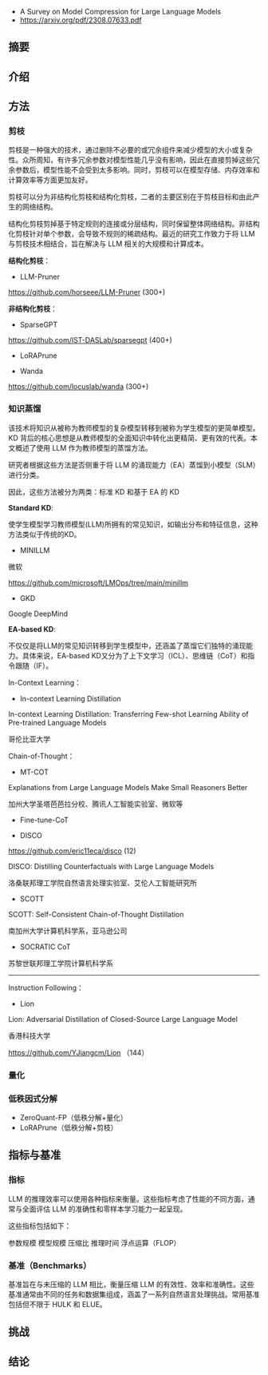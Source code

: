 

- A Survey on Model Compression for Large Language Models
- https://arxiv.org/pdf/2308.07633.pdf

## 摘要


## 介绍


## 方法


### 剪枝

剪枝是一种强大的技术，通过删除不必要的或冗余组件来减少模型的大小或复杂性。众所周知，有许多冗余参数对模型性能几乎没有影响，因此在直接剪掉这些冗余参数后，模型性能不会受到太多影响。同时，剪枝可以在模型存储、内存效率和计算效率等方面更加友好。

剪枝可以分为非结构化剪枝和结构化剪枝，二者的主要区别在于剪枝目标和由此产生的网络结构。

结构化剪枝剪掉基于特定规则的连接或分层结构，同时保留整体网络结构。非结构化剪枝针对单个参数，会导致不规则的稀疏结构。最近的研究工作致力于将 LLM 与剪枝技术相结合，旨在解决与 LLM 相关的大规模和计算成本。



**结构化剪枝**：

- LLM-Pruner 

https://github.com/horseee/LLM-Pruner (300+)



**非结构化剪枝**：

- SparseGPT

https://github.com/IST-DASLab/sparsegpt (400+)

- LoRAPrune


- Wanda

https://github.com/locuslab/wanda (300+)




### 知识蒸馏

该技术将知识从被称为教师模型的复杂模型转移到被称为学生模型的更简单模型。KD 背后的核心思想是从教师模型的全面知识中转化出更精简、更有效的代表。本文概述了使用 LLM 作为教师模型的蒸馏方法。

研究者根据这些方法是否侧重于将 LLM 的涌现能力（EA）蒸馏到小模型（SLM）进行分类。

因此，这些方法被分为两类：标准 KD 和基于 EA 的 KD




**Standard KD**:

使学生模型学习教师模型(LLM)所拥有的常见知识，如输出分布和特征信息，这种方法类似于传统的KD。


- MINILLM

微软

https://github.com/microsoft/LMOps/tree/main/minillm

- GKD

Google DeepMind

**EA-based KD**:

不仅仅是将LLM的常见知识转移到学生模型中，还涵盖了蒸馏它们独特的涌现能力。具体来说，EA-based KD又分为了上下文学习（ICL）、思维链（CoT）和指令跟随（IF）。


In-Context Learning：

- In-context Learning Distillation

In-context Learning Distillation: Transferring Few-shot Learning Ability
of Pre-trained Language Models


哥伦比亚大学


Chain-of-Thought：

- MT-COT 

Explanations from Large Language Models Make Small Reasoners Better


加州大学圣塔芭芭拉分校、腾讯人工智能实验室、微软等

- Fine-tune-CoT 



- DISCO 

https://github.com/eric11eca/disco  (12)

DISCO: Distilling Counterfactuals with Large Language Models

洛桑联邦理工学院自然语言处理实验室、艾伦人工智能研究所


- SCOTT 

SCOTT: Self-Consistent Chain-of-Thought Distillation

南加州大学计算机科学系，亚马逊公司

- SOCRATIC CoT

苏黎世联邦理工学院计算机科学系



---


Instruction Following：

- Lion

Lion: Adversarial Distillation of Closed-Source Large Language Model


香港科技大学

https://github.com/YJiangcm/Lion  （144）
 


### 量化



### 低秩因式分解


- ZeroQuant-FP（低秩分解+量化）
- LoRAPrune（低秩分解+剪枝）




## 指标与基准

### 指标


LLM 的推理效率可以使用各种指标来衡量。这些指标考虑了性能的不同方面，通常与全面评估 LLM 的准确性和零样本学习能力一起呈现。

这些指标包括如下：

参数规模​
模型规模
压缩比
推理时间
浮点运算（FLOP）

### 基准（Benchmarks）

基准旨在与未压缩的 LLM 相比，衡量压缩 LLM 的有效性、效率和准确性。这些基准通常由不同的任务和数据集组成，涵盖了一系列自然语言处理挑战。常用基准包括但不限于 HULK 和 ELUE。




## 挑战



## 结论










